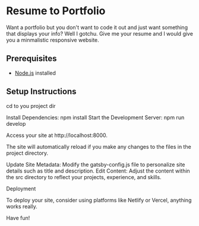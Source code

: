 # Resume to Portfolio

Want a portfolio but you don't want to code it out and just want something that displays your info?
Well I gotchu. Give me your resume and I would give you a minmalistic responsive website.

## Prerequisites

- [Node.js](https://nodejs.org/) installed

## Setup Instructions

cd to you project dir

Install Dependencies:
npm install
Start the Development Server:
npm run develop

Access your site at http://localhost:8000.

The site will automatically reload if you make any changes to the files in the project directory.


Update Site Metadata: Modify the gatsby-config.js file to personalize site details such as title and description.
Edit Content: Adjust the content within the src directory to reflect your projects, experience, and skills.

Deployment

To deploy your site, consider using platforms like Netlify or Vercel, anything works really.

Have fun!